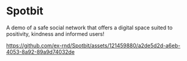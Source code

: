 # Spotbit
A demo of a safe social network that offers a digital space suited to positivity, kindness and informed users!


https://github.com/ex-rnd/Spotbit/assets/121459880/a2de5d2d-a6eb-4053-8a92-89a9d74032de

